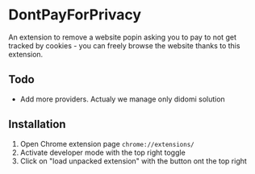 # DontPayForPrivacy
An extension to remove a website popin asking you to pay to not get tracked by cookies - you can freely browse the website thanks to this extension.
## Todo
* Add more providers. Actualy we manage only didomi solution
## Installation
1. Open Chrome extension page ```chrome://extensions/```
2. Activate developer mode with the top right toggle
3. Click on "load unpacked extension" with the button ont the top right

